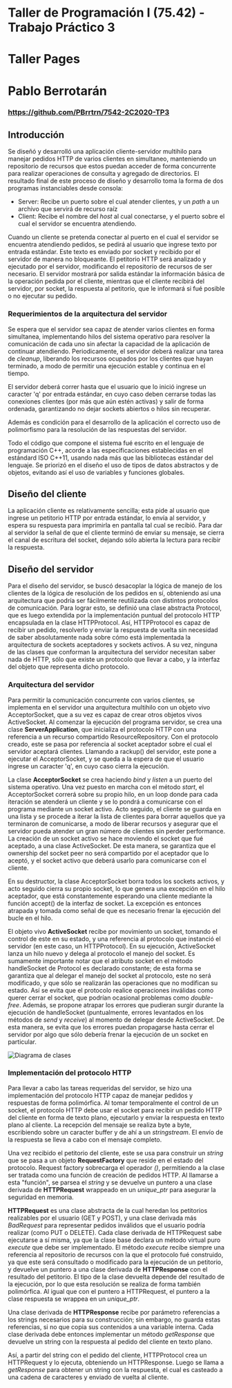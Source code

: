 # Taller de Programación I (75.42) - Trabajo Práctico 3
# Taller Pages
# Pablo Berrotarán

### https://github.com/PBrrtrn/7542-2C2020-TP3

## Introducción

Se diseñó y desarrolló una aplicación cliente-servidor multihilo para manejar pedidos HTTP de varios clientes en simultaneo, manteniendo un repositorio de recursos que estos puedan acceder de forma concurrente para realizar operaciones de consulta y agregado de directorios. El resultado final de este proceso de diseño y desarrollo toma la forma de dos programas instanciables desde consola:

* Server: Recibe un puerto sobre el cual atender clientes, y un *path* a un archivo que servirá de recurso raíz
* Client: Recibe el nombre del *host* al cual conectarse, y el puerto sobre el cual el servidor se encuentra atendiendo.

Cuando un cliente se pretenda conectar al puerto en el cual el servidor se encuentra atendiendo pedidos, se pedirá al usuario que ingrese texto por entrada estándar. Este texto es enviado por socket y recibido por el servidor de manera no bloqueante. El petitorio HTTP será analizado y ejecutado por el servidor, modificando el repositorio de recursos de ser necesario. El servidor mostrará por salida estándar la información básica de la operación pedida por el cliente, mientras que el cliente recibirá del servidor, por socket, la respuesta al petitorio, que le informará si fué posible o no ejecutar su pedido.

### Requerimientos de la arquitectura del servidor

Se espera que el servidor sea capaz de atender varios clientes en forma simultanea, implementando hilos del sistema operativo para resolver la comunicación de cada uno sin afectar la capacidad de la aplicación de continuar atendiendo. Periodicamente, el servidor deberá realizar una tarea de *cleanup*, liberando los recursos ocupados por los clientes que hayan terminado, a modo de permitir una ejecución estable y continua en el tiempo.

El servidor deberá correr hasta que el usuario que lo inició ingrese un caracter 'q' por entrada estándar, en cuyo caso deben cerrarse todas las conexiones clientes (por más que aún estén activas) y salir de forma ordenada, garantizando no dejar sockets abiertos o hilos sin recuperar.

Además es condición para el desarrollo de la aplicación el correcto uso de polimorfismo para la resolución de las respuestas del servidor.

Todo el código que compone el sistema fué escrito en el lenguaje de programación C++, acorde a las especificaciones establecidas en el estándard ISO C++11, usando nada más que las bibliotecas estándar del lenguaje. Se priorizó en el diseño el uso de tipos de datos abstractos y de objetos, evitando así el uso de variables y funciones globales.

## Diseño del cliente

La aplicación cliente es relativamente sencilla; esta pide al usuario que ingrese un petitorio HTTP por entrada estándar, lo envía al servidor, y espera su respuesta para imprimirla en pantalla tal cual se recibió. Para dar al servidor la señal de que el cliente terminó de enviar su mensaje, se cierra el canal de escritura del socket, dejando sólo abierta la lectura para recibir la respuesta.

## Diseño del servidor

Para el diseño del servidor, se buscó desacoplar la lógica de manejo de los clientes de la lógica de resolución de los pedidos en sí, obteniendo así una arquitectura que podría ser fácilmente reutilizada con distintos protocolos de comunicación. Para lograr esto, se definió una clase abstracta Protocol, que es luego extendida por la implementación puntual del protocolo HTTP encapsulada en la clase HTTPProtocol. Así, HTTPProtocol es capaz de recibir un pedido, resolverlo y enviar la respuesta de vuelta sin necesidad de saber absolutamente nada sobre cómo está implementada la arquitectura de sockets aceptadores y sockets activos. A su vez, ninguna de las clases que conforman la arquitectura del servidor necesitan saber nada de HTTP, sólo que existe un protocolo que llevar a cabo, y la interfaz del objeto que representa dicho protocolo.

### Arquitectura del servidor

Para permitir la comunicación concurrente con varios clientes, se implementa en el servidor una arquitectura multihilo con un objeto vivo AcceptorSocket, que a su vez es capaz de crear otros objetos vivos ActiveSocket. Al comenzar la ejecución del programa servidor, se crea una clase **ServerApplication**, que inicializa el protocolo HTTP con una referencia a un recurso compartido ResourceRepository. Con el protocolo creado, este se pasa por referencia al socket aceptador sobre el cual el servidor aceptará clientes. Llamando a rackup() del servidor, este pone a ejecutar el AcceptorSocket, y se queda a la espera de que el usuario ingrese un caracter 'q', en cuyo caso cierra la ejecución.

La clase **AcceptorSocket** se crea haciendo *bind* y *listen* a un puerto del sistema operativo. Una vez puesto en marcha con el método *start*, el AcceptorSocket correrá sobre su propio hilo, en un loop donde para cada iteración se atenderá un cliente y se lo pondrá a comunicarse con el programa mediante un socket activo. Acto seguido, el cliente se guarda en una lista y se procede a iterar la lista de clientes para borrar aquellos que ya terminaron de comunicarse, a modo de liberar recursos y asegurar que el servidor pueda atender un gran número de clientes sin perder performance. La creación de un socket activo se hace moviendo el socket que fué aceptado, a una clase ActiveSocket. De esta manera, se garantiza que el ownership del socket peer no será compartido por el aceptador que lo aceptó, y el socket activo que deberá usarlo para comunicarse con el cliente. 

En su destructor, la clase AcceptorSocket borra todos los sockets activos, y acto seguido cierra su propio socket, lo que genera una excepción en el hilo aceptador, que está constantemente esperando una cliente mediante la función accept() de la interfaz de socket. La excepción es entonces atrapada y tomada como señal de que es necesario frenar la ejecución del bucle en el hilo.

El objeto vivo **ActiveSocket** recibe por movimiento un socket, tomando el control de este en su estado, y una referencia al protocolo que instanció el servidor (en este caso, un HTTPProtocol). En su ejecución, ActiveSocket lanza un hilo nuevo y delega al protocolo el manejo del socket. Es sumamente importante notar que el atributo socket en el método handleSocket de Protocol es declarado constante; de esta forma se garantiza que al delegar el manejo del socket al protocolo, este no será modificado, y que sólo se realizarán las operaciones que no modifican su estado. Así se evita que el protocolo realice operaciones inválidas como querer cerrar el socket, que podrían ocasional problemas como *double-free*. Además, se propone atrapar los errores que pudieran surgir durante la ejecución de handleSocket (puntualmente, errores levantados en los métodos de *send* y *receive*) al momento de delegar desde ActiveSocket. De esta manera, se evita que los errores puedan propagarse hasta cerrar el servidor por algo que sólo debería frenar la ejecución de un socket en particular.

![Diagrama de clases](https://github.com/PBrrtrn/7542-2C2020-TP3/blob/master/img/diagrama_de_clase_1.png)

### Implementación del protocolo HTTP

Para llevar a cabo las tareas requeridas del servidor, se hizo una implementación del protocolo HTTP capaz de manejar pedidos y respuestas de forma polimórfica. Al tomar temporalmente el control de un socket, el protocolo HTTP debe usar el socket para recibir un pedido HTTP del cliente en forma de texto plano, ejecutarlo y enviar la respuesta en texto plano al cliente. La recepción del mensaje se realiza byte a byte, escribiendo sobre un caracter buffer y de ahí a un *stringstream*. El envío de la respuesta se lleva a cabo con el mensaje completo.

Una vez recibido el petitorio del cliente, este se usa para construir un *string* que se pasa a un objeto **RequestFactory** que reside en el estado del protocolo. Request factory sobrecarga el operador *()*, permitiendo a la clase ser tratada como una función de creación de pedidos HTTP. Al llamarse a esta "función", se parsea el *string* y se devuelve un puntero a una clase derivada de **HTTPRequest** wrappeado en un *unique_ptr* para asegurar la seguridad en memoria.

**HTTPRequest** es una clase abstracta de la cual heredan los petitorios realizables por el usuario (GET y POST), y una clase derivada más *BadRequest* para representar pedidos inválidos que el usuario podría realizar (como PUT o DELETE). Cada clase derivada de HTTPRequest sabe ejecutarse a sí misma, ya que la clase base declara un método virtual puro *execute* que debe ser implementado. El método *execute* recibe siempre una referencia al repositorio de recursos con la que el protocolo fué construido, ya que este será consultado o modificado para la ejecución de un petitorio, y devuelve un puntero a una clase derivada de **HTTPResponse** con el resultado del petitorio. El tipo de la clase devuelta depende del resultado de la ejecución, por lo que esta resolución se realiza de forma también polimórfica. Al igual que con el puntero a HTTPRequest, el puntero a la clase respuesta se wrappea en un *unique_ptr*.

Una clase derivada de **HTTPResponse** recibe por parámetro referencias a los strings necesarios para su construcción; sin embargo, no guarda estas referencias, si no que copia sus contenidos a una variable interna. Cada clase derivada debe entonces implementar un método *getResponse* que devuelve un string con la respuesta al pedido del cliente en texto plano. 

Así, a partir del string con el pedido del cliente, HTTPProtocol crea un HTTPRequest y lo ejecuta, obteniendo un HTTPResponse. Luego se llama a *getResponse* para obtener un string con la respuesta, el cual es casteado a una cadena de caracteres y enviado de vuelta al cliente.